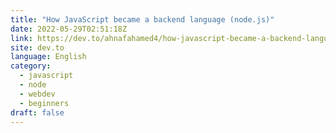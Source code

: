 ```yaml
---
title: "How JavaScript became a backend language (node.js)"
date: 2022-05-29T02:51:18Z
link: https://dev.to/ahnafahamed4/how-javascript-became-a-backend-language-nodejs-5730?utm_medium=RSS&utm_source=news.12bit.vn
site: dev.to
language: English
category:
  - javascript
  - node
  - webdev
  - beginners
draft: false
---
```

